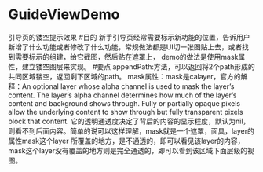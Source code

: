 # GuideViewDemo
引导页的镂空提示效果
#目的
新手引导页经常需要标示新功能的位置，告诉用户新增了什么功能或者修改了什么功能，常规做法都是UI切一张图贴上去，或者找到需要标示的组建，给它截图，然后贴在遮罩上，
demo的做法是使用mask属性，建立镂空图层来实现。
#要点
appendPath:方法，可以返回将2个path形成的共同区域镂空，返回剩下区域的path。
mask属性：mask是calayer，官方的解释：An optional layer whose alpha channel is used to mask the layer’s content. The layer’s alpha channel determines how much of the layer’s content and background shows through. Fully or partially opaque pixels allow the underlying content to show through but fully transparent pixels block that content.
它的透明通透度决定了背后的内容的显示程度，默认为nil，则看不到后面内容。简单的说可以这样理解，mask就是一个遮罩，面具，layer的属性mask这个layer
所覆盖的地方，是不通透的，即可以看见该layer的内容，mask这个layer没有覆盖的地方则是完全通透的，即可以看到该区域下面层级的视图。
